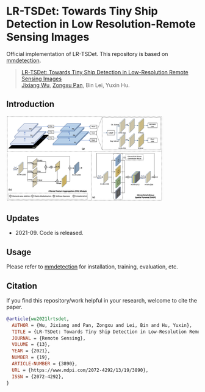 # LR-TSDet: Towards Tiny Ship Detection in Low Resolution-Remote Sensing Images
Official implementation of LR-TSDet. This repository is based on [mmdetection](https://github.com/open-mmlab/mmdetection).

>   [LR-TSDet: Towards Tiny Ship Detection in Low-Resolution Remote Sensing Images](https://www.mdpi.com/2072-4292/13/19/3890) \
>   [Jixiang Wu](http://lausen-ng.github.io/), [Zongxu Pan](http://people.ucas.ac.cn/~panzx), Bin Lei, Yuxin Hu.

## Introduction

<img src="./framework.png" alt="framework" style="zoom:40%;" />

## Updates

-   2021-09. Code is released.

## Usage

Please refer to [mmdetection](https://github.com/open-mmlab/mmdetection) for installation, training, evaluation, etc.

## Citation

If you find this repository/work helpful in your research, welcome to cite the paper.

```bibtex
@article{wu2021lrtsdet,
  AUTHOR = {Wu, Jixiang and Pan, Zongxu and Lei, Bin and Hu, Yuxin},
  TITLE = {LR-TSDet: Towards Tiny Ship Detection in Low-Resolution Remote Sensing Images},
  JOURNAL = {Remote Sensing},
  VOLUME = {13},
  YEAR = {2021},
  NUMBER = {19},
  ARTICLE-NUMBER = {3890},
  URL = {https://www.mdpi.com/2072-4292/13/19/3890},
  ISSN = {2072-4292},
}
```

